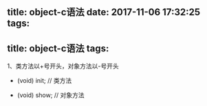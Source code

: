 title: object-c语法
date: 2017-11-06 17:32:25
tags:
---
title: object-c语法
tags:
---

1、类方法以+号开头，对象方法以-号开头
+ (void) init;        // 类方法
- (void) show;                // 对象方法

